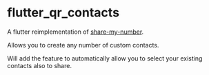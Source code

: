 # flutter_qr_contacts

A flutter reimplementation of [share-my-number](https://github.com/characterdog/share-my-number/issues).

Allows you to create any number of custom contacts.

Will add the feature to automatically allow you to select your existing contacts also to share.
